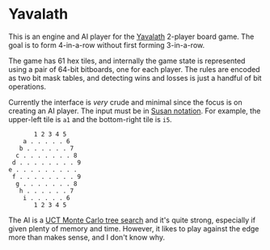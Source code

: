 # Yavalath

This is an engine and AI player for the [Yavalath][yl] 2-player board
game. The goal is to form 4-in-a-row without first forming 3-in-a-row.

The game has 61 hex tiles, and internally the game state is
represented using a pair of 64-bit bitboards, one for each player. The
rules are encoded as two bit mask tables, and detecting wins and
losses is just a handful of bit operations.

Currently the interface is *very* crude and minimal since the focus is
on creating an AI player. The input must be in [Susan notation][sus].
For example, the upper-left tile is `a1` and the bottom-right tile is
`i5`.

           1 2 3 4 5
        a . . . . . 6
       b . . . . . . 7
      c . . . . . . . 8
     d . . . . . . . . 9
    e . . . . . . . . .
     f . . . . . . . . 9
      g . . . . . . . 8
       h . . . . . . 7
        i . . . . . 6
           1 2 3 4 5

The AI is a [UCT Monte Carlo tree search][mcts] and it's quite strong,
especially if given plenty of memory and time. However, it likes to
play against the edge more than makes sense, and I don't know why.


[yl]: http://www.cameronius.com/games/yavalath/
[sus]: http://www.stephen.com/sue/sue_man.txt
[mcts]: https://en.wikipedia.org/wiki/Monte_Carlo_tree_search
